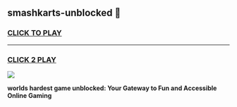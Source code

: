 
## smashkarts-unblocked 👋
<h3>
<a href="https://premium.freeplayer.one?title=smashkarts-unblocked&ref=14F">CLICK TO PLAY</a></h3>
<hr>

<h3>
<a href="https://premium.freeplayer.one?title=smashkarts-unblocked&ref=14F">CLICK 2 PLAY</a>
  
</h3>

<a href="https://premium.freeplayer.one?title=smashkarts-unblocked&ref=12F/"><img src="https://clearcache.store/games.png"></a>


**worlds hardest game unblocked: Your Gateway to Fun and Accessible Online Gaming**

